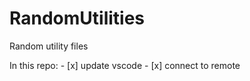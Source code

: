 # RandomUtilities
Random utility files 

In this repo:
    - [x] update vscode 
    - [x] connect to remote
    